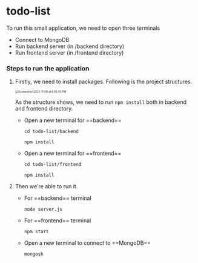 # todo-list



To run this small application, we need to open three terminals

* Connect to MongoDB
* Run backend server (in /backend directory)
* Run frontend server (in /frontend directory)



### Steps to run the application

1. Firstly, we need to install packages. Following is the project structures.

   <img src="/Users/king8/Desktop/Screenshot 2023-11-08 at 8.05.45 PM.png" alt="Screenshot 2023-11-08 at 8.05.45 PM" style="zoom:50%;" />

   As the structure shows, we need to run  ```npm install``` both in backend and frontend directory.

   * Open a new terminal for ==backend==

     ```cd todo-list/backend```

     ```npm install```

   * Open a new terminal for ==frontend==

     ```cd todo-list/frontend```

     ```npm install```

2. Then we're able to run it.

   * For ==backend== terminal

     ```node server.js```

   * For ==frontend== terminal

     ```npm start```

   * Open a new terminal to connect to ==MongoDB==

     ```mongosh```

     

